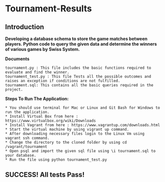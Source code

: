 # Tournament-Results #
## Introduction ##

**Developing a database schema to store the game matches between players. Python code to query the given data and determine the winners of various games by Swiss System.**

**Documents**

    tournament.py : This file includes the basic functions required to evaluate and find the winner.
    tournament_test.py : This file Tests all the possible outcomes and raises an exception if conditions are not fulfilled.
    tournament.sql: This contains all the basic queries required in the project.

**Steps To Run The Application:**

    * You should use terminal for Mac or Linux and Git Bash for Windows to run the application.
    * Install Virtual Box from here : https://www.virtualbox.org/wiki/Downloads
    * Install Vagrant from here : https://www.vagrantup.com/downloads.html
    * Start the virtual machine by using vigrant up command.
    * After downloading necessary files login to the Linux Vm using vagrant ssh command.
    * Change the directory to the cloned folder by using cd /vagrant/tournament
    * Open psql and import the given sql file using \i tournament.sql to your database.
    * Run the file using python tournament_test.py

## SUCCESS! All tests Pass! ##
